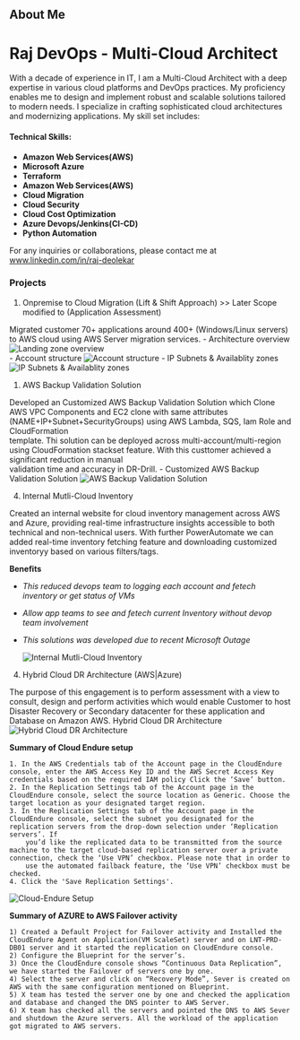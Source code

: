 
## About Me
# Raj DevOps - Multi-Cloud Architect

With a decade of experience in IT, I am a Multi-Cloud Architect with a deep expertise in various cloud platforms and DevOps practices. My proficiency enables me to design and implement robust and scalable solutions tailored to modern needs. I specialize in crafting sophisticated cloud architectures and modernizing applications. My skill set includes:

#### Technical Skills:
 - **Amazon Web Services(AWS)**
 - **Microsoft Azure**
 - **Terraform**
 - **Amazon Web Services(AWS)**
 - **Cloud Migration**
 - **Cloud Security**
 - **Cloud Cost Optimization**
 - **Azure Devops/Jenkins(CI-CD)**
 - **Python Automation**

For any inquiries or collaborations, please contact me at www.linkedin.com/in/raj-deolekar

### Projects

1. Onpremise to Cloud Migration (Lift & Shift Approach) >> Later Scope modified to (Application Assessment)

Migrated customer 70+ applications around 400+ (Windows/Linux servers) to AWS cloud using AWS Server migration services.
    - Architecture overview
      ![Landing zone overview](projects/cloud-migration/architecture.jpeg)  
    - Account structure
      ![Account structure](projects/cloud-migration/organizations-units.jpeg)
    - IP Subnets & Availablity zones
      ![IP Subnets & Availablity zones](projects/cloud-migration/ip-subnetting.jpeg) 
       

1. AWS Backup Validation Solution
   
  Developed an Customized AWS Backup Validation Solution which Clone AWS VPC Components and EC2 clone with same attributes (NAME+IP+Subnet+SecurityGroups) using AWS Lambda, SQS, Iam Role and CloudFormation  
  template. Thi solution can be deployed across multi-account/multi-region using CloudFormation stackset feature. With this custtomer achieved a significant reduction in manual   
  validation time and accuracy in DR-Drill.
    - Customized AWS Backup Validation Solution
      ![AWS Backup Validation Solution](projects/cloud-migration/backup-validation.png)
          

4. Internal Mutli-Cloud Inventory
   
  Created an internal website for cloud inventory management across AWS and Azure, providing real-time infrastructure insights accessible to both technical and non-technical users.
  With further PowerAutomate we can added real-time inventory fetching feature and downloading customized inventoryy based on various filters/tags.

  **Benefits**
  - *This reduced devops team to logging each account and fetech inventory or get status of VMs*
  - *Allow app teams to see and fetech current Inventory without devop team involvement*
  - *This solutions was developed due to recent Microsoft Outage*

      ![Internal Mutli-Cloud Inventory](projects/cloud-migration/cloud-inventory.png)

4. Hybrid Cloud DR Architecture (AWS|Azure)
   
  The purpose of this engagement is to perform assessment with a view to consult, design and
  perform activities which would enable Customer to host Disaster Recovery or Secondary
  datacenter for these application and Database on Amazon AWS.
      Hybrid Cloud DR Architecture
      ![Hybrid Cloud DR Architecture](projects/cloud-migration/Cloud-Endure.jpg)

 **Summary of Cloud Endure setup**

    1. In the AWS Credentials tab of the Account page in the CloudEndure console, enter the AWS Access Key ID and the AWS Secret Access Key credentials based on the required IAM policy Click the ‘Save’ button.
    2. In the Replication Settings tab of the Account page in the CloudEndure console, select the source location as Generic. Choose the target location as your designated target region.
    3. In the Replication Settings tab of the Account page in the CloudEndure console, select the subnet you designated for the replication servers from the drop-down selection under ‘Replication servers’. If  
        you’d like the replicated data to be transmitted from the source  machine to the target cloud-based replication server over a private connection, check the ‘Use VPN’ checkbox. Please note that in order to 
        use the automated failback feature, the ‘Use VPN’ checkbox must be checked.
    4. Click the 'Save Replication Settings'.

   ![Cloud-Endure Setup](projects/cloud-migration/Cloud-Endure-2.jpg)

  **Summary of AZURE to AWS Failover activity**

    1) Created a Default Project for Failover activity and Installed the CloudEndure Agent on Application(VM ScaleSet) server and on LNT-PRD-DB01 server and it started the replication on CloudEndure console.
    2) Configure the Blueprint for the server’s.
    3) Once the CloudEndure console shows “Continuous Data Replication”, we have started the Failover of servers one by one.
    4) Select the server and click on “Recovery Mode”, Sever is created on AWS with the same configuration mentioned on Blueprint.
    5) X team has tested the server one by one and checked the application and database and changed the DNS pointer to AWS Server.
    6) X team has checked all the servers and pointed the DNS to AWS Sever and shutdown the Azure servers. All the workload of the application got migrated to AWS servers.


  
 
